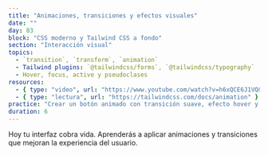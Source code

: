 ```yaml
---
title: "Animaciones, transiciones y efectos visuales"
date: ""
day: 83
block: "CSS moderno y Tailwind CSS a fondo"
section: "Interacción visual"
topics:
  - `transition`, `transform`, `animation`
  - Tailwind plugins: `@tailwindcss/forms`, `@tailwindcss/typography`
  - Hover, focus, active y pseudoclases
resources:
  - { type: "video", url: "https://www.youtube.com/watch?v=h6xQCE6J1VQ&t=4200s" }
  - { type: "lectura", url: "https://tailwindcss.com/docs/animation" }
practice: "Crear un botón animado con transición suave, efecto hover y feedback visual."
duration: 6
---
```


Hoy tu interfaz cobra vida. Aprenderás a aplicar animaciones y transiciones que mejoran la experiencia del usuario.